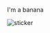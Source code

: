 I'm a banana

![sticker](https://user-images.githubusercontent.com/26364714/188290101-b2027e0b-1059-4a4f-86db-019a7b9130a4.png)
